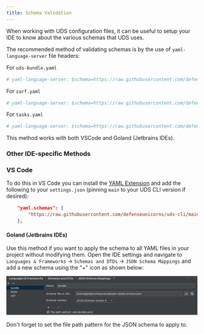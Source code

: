 ```yaml
---
title: Schema Validation
---
```

When working with UDS configuration files, it can be useful to setup your IDE to know about the various schemas that UDS uses.

The recommended method of validating schemas is by the use of `yaml-language-server` file headers:

For `uds-bundle.yaml`
```yaml
# yaml-language-server: $schema=https://raw.githubusercontent.com/defenseunicorns/uds-cli/main/uds.schema.json
```

For `zarf.yaml`
```yaml
# yaml-language-server: $schema=https://raw.githubusercontent.com/defenseunicorns/uds-cli/main/zarf.schema.json
```

For `tasks.yaml`
```yaml
# yaml-language-server: $schema=https://raw.githubusercontent.com/defenseunicorns/uds-cli/main/tasks.schema.json
```

This method works with both VSCode and Goland (Jetbrains IDEs).

### Other IDE-specific Methods

### VS Code

To do this in VS Code you can install the [YAML Extension](https://marketplace.visualstudio.com/items?itemName=redhat.vscode-yaml) and add the following to your `settings.json` (pinning `main` to your UDS CLI version if desired):

```json
    "yaml.schemas": {
        "https://raw.githubusercontent.com/defenseunicorns/uds-cli/main/uds.schema.json": "uds-bundle.yaml"
    },
```

#### Goland (Jetbrains IDEs)

Use this method if you want to apply the schema to all YAML files in your project without modifying them. Open the IDE settings and navigate to `Languages & Frameworks` -> `Schemas and DTDs` -> `JSON Schema Mappings` and add a new schema using the "+" icon as shown below:

![Goland Schema Mapping](https://github.com/defenseunicorns/uds-cli/blob/main/docs/.images/goland-json-schema.png?raw=true)

Don't forget to set the file path pattern for the JSON schema to apply to.
